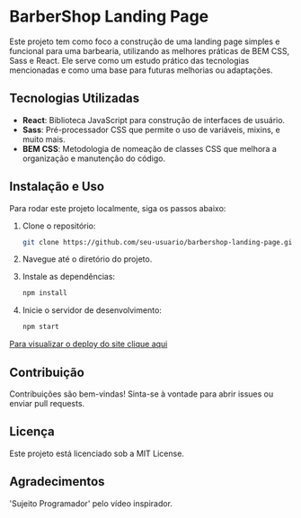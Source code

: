 # BarberShop Landing Page

Este projeto tem como foco a construção de uma landing page simples e funcional para uma barbearia, utilizando as melhores práticas de BEM CSS, Sass e React. Ele serve como um estudo prático das tecnologias mencionadas e como uma base para futuras melhorias ou adaptações.

## Tecnologias Utilizadas

- **React**: Biblioteca JavaScript para construção de interfaces de usuário.
- **Sass**: Pré-processador CSS que permite o uso de variáveis, mixins, e muito mais.
- **BEM CSS**: Metodologia de nomeação de classes CSS que melhora a organização e manutenção do código.

## Instalação e Uso

Para rodar este projeto localmente, siga os passos abaixo:

1. Clone o repositório:

   ```bash
   git clone https://github.com/seu-usuario/barbershop-landing-page.git

2. Navegue até o diretório do projeto.

3. Instale as dependências:

   ```bash
   npm install

4. Inicie o servidor de desenvolvimento:

   ```bash
   npm start

[Para visualizar o deploy do site clique aqui](https://thyale.github.io/LandingPageBarbearia/)

## Contribuição

Contribuições são bem-vindas! Sinta-se à vontade para abrir issues ou enviar pull requests.

## Licença
Este projeto está licenciado sob a MIT License.

## Agradecimentos
'Sujeito Programador' pelo vídeo inspirador.

